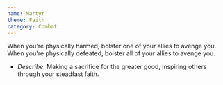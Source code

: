 ```yaml
---
name: Martyr
theme: Faith
category: Combat
---
```


When you're physically harmed, bolster one of your allies to avenge you. When you're physically defeated, bolster all of your allies to avenge you.

* *Describe*: Making a sacrifice for the greater good, inspiring others through your steadfast faith.